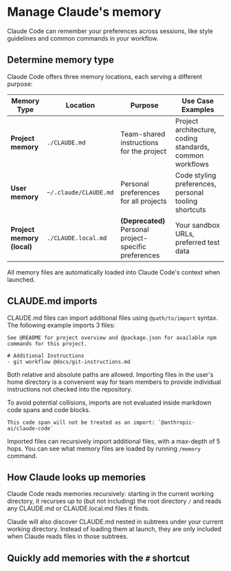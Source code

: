 # Manage Claude's memory

Claude Code can remember your preferences across sessions, like style guidelines and common commands in your workflow.

## Determine memory type

Claude Code offers three memory locations, each serving a different purpose:

| Memory Type | Location | Purpose | Use Case Examples |
|------------|----------|---------|-------------------|
| **Project memory** | `./CLAUDE.md` | Team-shared instructions for the project | Project architecture, coding standards, common workflows |
| **User memory** | `~/.claude/CLAUDE.md` | Personal preferences for all projects | Code styling preferences, personal tooling shortcuts |
| **Project memory (local)** | `./CLAUDE.local.md` | **(Deprecated)** Personal project-specific preferences | Your sandbox URLs, preferred test data |

All memory files are automatically loaded into Claude Code's context when launched.

## CLAUDE.md imports

CLAUDE.md files can import additional files using `@path/to/import` syntax. The following example imports 3 files:

```
See @README for project overview and @package.json for available npm commands for this project.

# Additional Instructions
- git workflow @docs/git-instructions.md
```

Both relative and absolute paths are allowed. Importing files in the user's home directory is a convenient way for team members to provide individual instructions not checked into the repository.

To avoid potential collisions, imports are not evaluated inside markdown code spans and code blocks.

```
This code span will not be treated as an import: `@anthropic-ai/claude-code`
```

Imported files can recursively import additional files, with a max-depth of 5 hops. You can see what memory files are loaded by running `/memory` command.

## How Claude looks up memories

Claude Code reads memories recursively: starting in the current working directory, it recurses up to (but not including) the root directory `/` and reads any CLAUDE.md or CLAUDE.local.md files it finds.

Claude will also discover CLAUDE.md nested in subtrees under your current working directory. Instead of loading them at launch, they are only included when Claude reads files in those subtrees.

## Quickly add memories with the `#` shortcut